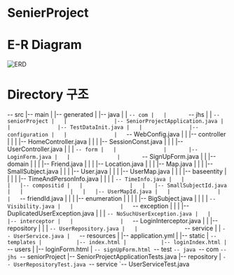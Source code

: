 # SenierProject

# E-R Diagram
![ERD](https://github.com/wnghdtjr129/SenierProject/blob/main/picture/chagedERD.png)

# Directory 구조
   -- src
       |-- main
       |   |-- generated
       |   |-- java
       |   |   `-- com
       |   |       `-- jhs
       |   |           `-- seniorProject
       |   |               |-- SeniorProjectApplication.java
       |   |               |-- TestDataInit.java
       |   |               |-- configuration
       |   |               |   `-- WebConfig.java
       |   |               |-- controller
       |   |               |   |-- HomeController.java
       |   |               |   |-- SessionConst.java
       |   |               |   |-- UserController.java
       |   |               |   `-- form
       |   |               |       |-- LoginForm.java
       |   |               |       `-- SignUpForm.java
       |   |               |-- domain
       |   |               |   |-- Friend.java
       |   |               |   |-- Location.java
       |   |               |   |-- Map.java
       |   |               |   |-- SmallSubject.java
       |   |               |   |-- User.java
       |   |               |   |-- UserMap.java
       |   |               |   |-- baseentity
       |   |               |   |   |-- TimeAndPersonInfo.java
       |   |               |   |   `-- TimeInfo.java
       |   |               |   |-- compositid
       |   |               |   |   |-- SmallSubjectId.java
       |   |               |   |   |-- UserMapId.java
       |   |               |   |   `-- friendId.java
       |   |               |   |-- enumeration
       |   |               |   |   |-- BigSubject.java
       |   |               |   |   `-- Visibility.java
       |   |               |   `-- exception
       |   |               |       |-- DuplicatedUserException.java
       |   |               |       `-- NoSuchUserException.java
       |   |               |-- interceptor
       |   |               |   `-- LoginInterceptor.java
       |   |               |-- repository
       |   |               |   `-- UserRepository.java
       |   |               `-- service
       |   |                   `-- UserService.java
       |   `-- resources
       |       |-- application.yml
       |       |-- static
       |       `-- templates
       |           |-- index.html
       |           |-- loginIndex.html
       |           `-- users
       |               |-- loginForm.html
       |               `-- signUpForm.html
       `-- test
           `-- java
               `-- com
                   `-- jhs
                       `-- seniorProject
                           |-- SeniorProjectApplicationTests.java
                           |-- repository
                           |   `-- UserRepositoryTest.java
                           `-- service
                               `-- UserServiceTest.java

